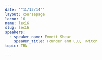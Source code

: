 ```yaml
---
date: '"11/13/14"'
layout: coursepage
lecno: 16
name: lec16
slug: lec16
speakers:
  - speaker_name: Emmett Shear
    speaker_title: Founder and CEO, Twitch
topic: TBA

---
```

